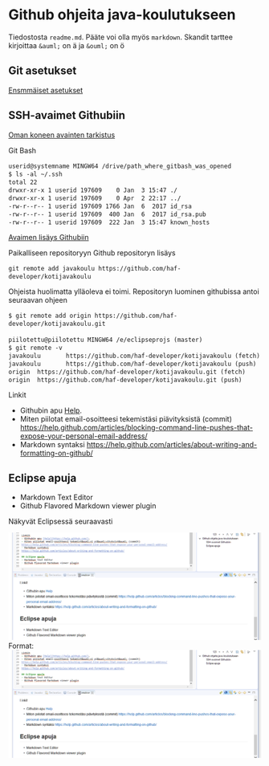 # Github ohjeita java-koulutukseen

Tiedostosta `readme.md`. P&auml;&auml;te voi olla my&ouml;s `markdown`.
Skandit tarttee kirjoittaa `&auml;` on &auml; ja `&ouml;` on &ouml; 

## Git asetukset
[Ensmm&auml;iset asetukset](https://git-scm.com/book/en/v2/Getting-Started-First-Time-Git-Setup)

## SSH-avaimet Githubiin

[Oman koneen avainten tarkistus](https://help.github.com/articles/checking-for-existing-ssh-keys/)

Git Bash

```
userid@systemname MINGW64 /drive/path_where_gitbash_was_opened
$ ls -al ~/.ssh
total 22
drwxr-xr-x 1 userid 197609    0 Jan  3 15:47 ./
drwxr-xr-x 1 userid 197609    0 Apr  2 22:17 ../
-rw-r--r-- 1 userid 197609 1766 Jan  6  2017 id_rsa
-rw-r--r-- 1 userid 197609  400 Jan  6  2017 id_rsa.pub
-rw-r--r-- 1 userid 197609  222 Jan  3 15:47 known_hosts
```

[Avaimen lis&auml;ys Githubiin](https://help.github.com/articles/adding-a-new-ssh-key-to-your-github-account/)

Paikalliseen repositoryyn Github repositoryn lis&auml;ys
```
git remote add javakoulu https://github.com/haf-developer/kotijavakoulu
```
Ohjeista huolimatta yll&auml;oleva ei toimi. Repositoryn luominen githubissa antoi seuraavan ohjeen

```
$ git remote add origin https://github.com/haf-developer/kotijavakoulu.git

piilotettu@piilotettu MINGW64 /e/eclipseprojs (master)
$ git remote -v
javakoulu       https://github.com/haf-developer/kotijavakoulu (fetch)
javakoulu       https://github.com/haf-developer/kotijavakoulu (push)
origin  https://github.com/haf-developer/kotijavakoulu.git (fetch)
origin  https://github.com/haf-developer/kotijavakoulu.git (push)
```

Linkit
- Githubin apu [Help](https://help.github.com/).
- Miten piilotat email-osoitteesi tekemist&auml;si pi&auml;vityksist&auml; (commit)
https://help.github.com/articles/blocking-command-line-pushes-that-expose-your-personal-email-address/
- Markdown syntaksi
https://help.github.com/articles/about-writing-and-formatting-on-github/

## Eclipse apuja
- Markdown Text Editor
- Github Flavored Markdown viewer plugin

N&auml;kyv&auml;t Eclipsess&auml; seuraavasti

![T&auml;lt&auml; n&auml;ytt&auml;v&auml;t](./doc/Markdown_viewer_Capture.PNG)
Format: ![Vaihtoehtoinen teksti](/doc/Markdown_viewer_Capture.PNG)
